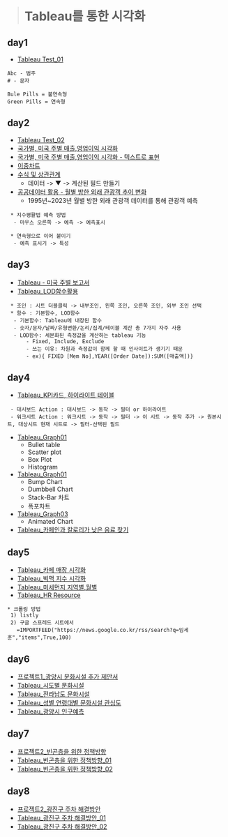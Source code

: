 > # Tableau를 통한 시각화


## day1
* [Tableau Test_01](https://public.tableau.com/app/profile/.67392977/viz/Tableau_01_16805116488510/1?publish=yes)
```
Abc - 범주
# - 문자

Bule Pills = 불연속형
Green Pills = 연속형
```
## day2
* [Tableau Test_02](https://public.tableau.com/app/profile/.67392977/viz/Test02_16805728199950/HRStatus)
* [국가별, 미국 주별 매출,영업이익 시각화](https://public.tableau.com/app/profile/.67392977/viz/_16805764339660/1)
* [국가별, 미국 주별 매출,영업이익 시각화 - 텍스트로 표현](https://public.tableau.com/app/profile/.67392977/viz/_16805866759850/_word)
* [이중차트](https://public.tableau.com/app/profile/.67392977/viz/_16805860152630/sheet13)
* [수식 및 상관관계](https://public.tableau.com/app/profile/.67392977/viz/_16805990512460/sheet19)
  - 데이터 -> ▼ -> 계산된 필드 만들기
* [공공데이터 활용 - 월별 방한 외래 관광객 추이 변화](https://public.tableau.com/app/profile/.67392977/viz/-_16805938700120/1)
  - 1995년~2023년 월별 방한 외래 관광객 데이터를 통해 관광객 예측

```
 * 지수평활법 예측 방법
  - 마우스 오른쪽 -> 예측 -> 예측표시

 * 연속형으로 이어 붙이기
  - 예측 표시기 -> 특성
```
## day3
* [Tableau - 미국 주별 보고서](https://github.com/Sehun-github/KFO.BigData_Analysis/tree/main/Tableau_Visualization/data/미국주별보고서.pptx)
* [Tableau_LOD함수활용](https://public.tableau.com/app/profile/.67392977/viz/LOD_16806852637420/LOD)
```
 * 조인 : 시트 더블클릭 -> 내부조인, 왼쪽 조인, 오른쪽 조인, 외부 조인 선택
 * 함수 : 기본함수, LOD함수
  - 기본함수: Tableau에 내장된 함수
  - 숫자/문자/날짜/유형변환/논리/집계/테이블 계산 총 7가지 자주 사용
  - LOD함수: 세분화된 측정값을 계산하는 tableau 기능
      - Fixed, Include, Exclude
      - 쓰는 이유: 차원과 측정값이 함께 할 때 인사이트가 생기기 때문
      - ex){ FIXED [Mem No],YEAR([Order Date]):SUM([매출액])}
```
## day4
* [Tableau_KPI카드, 하이라이트 테이블](https://public.tableau.com/app/profile/.67392977/viz/KPI_16807717937920/1_1)
```
 - 대시보드 Action : 대시보드 -> 동작 -> 필터 or 하이라이트
 - 워크시트 Action : 워크시트 -> 동작 -> 필터 -> 이 시트 -> 동작 추가 -> 원본시트, 대상시트 현재 시트로 -> 필터-선택된 필드

```
* [Tableau_Graph01](https://public.tableau.com/app/profile/.67392977/viz/Tableau_Graph01/2)
  - Bullet table
  - Scatter plot
  - Box Plot
  - Histogram
* [Tableau_Graph01](https://public.tableau.com/app/profile/.67392977/viz/Tableau_Graph02/3)
  - Bump Chart
  - Dumbbell Chart
  - Stack-Bar 차트
  - 폭포차트
* [Tableau_Graph03](https://public.tableau.com/app/profile/.67392977/viz/Tableau_Graph03/AnimatedChart)
  - Animated Chart
* [Tableau_카페인과 칼로리가 낮은 음료 찾기](https://public.tableau.com/app/profile/.67392977/viz/_16807714583140/1)

## day5
* [Tableau_카페 매장 시각화](https://public.tableau.com/app/profile/.67392977/viz/_16808402256430/1_1)
* [Tableau_빅맥 지수 시각화](https://public.tableau.com/app/profile/.67392977/viz/_16808403196710/sheet2)
* [Tableau_미세먼지 지역별,월별](https://public.tableau.com/app/profile/.67392977/viz/__16808548498800/_)
* [Tableau_HR Resource](https://public.tableau.com/app/profile/.67392977/viz/HRResource_16808593139850/HRResource)
```
* 크롤링 방법
 1) listly
 2) 구글 스프레드 시트에서
   =IMPORTFEED("https://news.google.co.kr/rss/search?q=임세훈","items",True,100)
```
## day6
* [프로젝트1_광양시 문화시설 추가 제안서](https://github.com/Sehun-github/KFO.BigData_Analysis/tree/main/Tableau_Visualization/data/광양시문화시설제안서.pptx)
* [Tableau_시도별 문화시설](https://public.tableau.com/app/profile/.67392977/viz/_16811163270750/2)
* [Tableau_전라남도 문화시설](https://public.tableau.com/app/profile/.67392977/viz/_16811164052430/3_1)
* [Tableau_성별 연령대별 문화시설 관심도](https://public.tableau.com/app/profile/.67392977/viz/_16811162717990/1_1)
* [Tableau_광양시 인구예측](https://public.tableau.com/app/profile/.67392977/viz/_16811161520780/1)

## day7
* [프로젝트2_빈곤층을 위한 정책방향](https://github.com/Sehun-github/KFO.BigData_Analysis/tree/main/Tableau_Visualization/data/빈곤층을위한정책방향.pptx)
* [Tableau_빈곤층을 위한 정책방향_01](https://public.tableau.com/app/profile/.67392977/viz/_01_16812271432620/1)
* [Tableau_빈곤층을 위한 정책방향_02](https://public.tableau.com/app/profile/.67392977/viz/_02_16812272091250/5)

## day8
* [프로젝트2_광진구 주차 해결방안](https://github.com/Sehun-github/KFO.BigData_Analysis/tree/main/Tableau_Visualization/data/광진구_주차_해결_방안.pptx)
* [Tableau_광진구 주차 해결방안_01](https://public.tableau.com/app/profile/.67392977/viz/_01_16813005416560/1)
* [Tableau_광진구 주차 해결방안_02](https://public.tableau.com/app/profile/.67392977/viz/_02_16813005634120/1_1)
